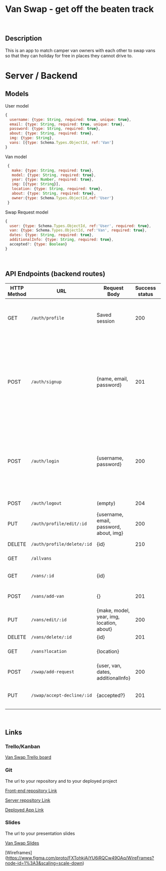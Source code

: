 # Van Swap - get off the beaten track

<br>

## Description

This is an app to match camper van owners with each other to swap vans so that they can holiday for free in places they cannot drive to.


# Server / Backend


## Models

User model

```javascript
{
  username: {type: String, required: true, unique: true},
  email: {type: String, required: true, unique: true},
  password: {type: String, required: true},
  about: {type: String, required: true},
  img: {type: String},
  vans: [{type: Schema.Types.ObjectId, ref:'Van']
}
```



Van model

```javascript
 {
   make: {type: String, required: true},
   model: {type: String, required: true},
   year: {type: Number, required: true},
   img: [{type: String}],
   location: {type: String, required: true},
   about: {type: String, required: true},
   owner:{type: Schema.Types.ObjectId,ref:'User'}
 }
```



Swap Request model

```javascript
{
  user: {type: Schema.Types.ObjectId, ref:'User', required: true},
  van: {type: Schema.Types.ObjectId, ref:'Van', required: true},
  dates: {type: String, required: true},
  additionalInfo: {type: String, required: true},
  accepted?: {type: Boolean}
}
```

<br>


## API Endpoints (backend routes)

| HTTP Method | URL                         | Request Body                 | Success status | Error Status | Description                                                  |
| ----------- | --------------------------- | ---------------------------- | -------------- | ------------ | ------------------------------------------------------------ |
| GET         | `/auth/profile    `           | Saved session                | 200            | 404          | Check if user is logged in and return profile page           |
| POST        | `/auth/signup`                | {name, email, password}      | 201            | 404          | Checks if fields not empty (422) and user not exists (409), then create user with encrypted password, and store user in session |
| POST        | `/auth/login`                 | {username, password}         | 200            | 401          | Checks if fields not empty (422), if user exists (404), and if password matches (404), then stores user in session |
| POST        | `/auth/logout`                | (empty)                      | 204            | 400          | Logs out the user  |
| PUT         | `/auth/profile/edit/:id`      | {username, email, password, about, img}|200   |400           | edit profile |
| DELETE      | `/auth/profile/delete/:id`    | {id}                         | 210            |400           | delete profile |
| GET         | `/allvans    `                |                              |                | 400          | Show all vans     |                                 
| GET         | `/vans/:id`                   | {id}                         |                |              | Show specific van     |                             
| POST        | `/vans/add-van`               | {}                           | 201            | 400          | Create and save a new van   |                       
| PUT         | `/vans/edit/:id`              | {make, model, year, img, location, about}| 200| 400          | edit van       |                                    
| DELETE      | `/vans/delete/:id`            | {id}                         | 201            | 400          | delete van      |                                   
| GET         | `/vans?location`              |  {location}                  |                | 400          | show vans filtered by location   |                                        
| POST        | `/swap/add-request`           | {user, van, dates, additionalInfo}| 200       | 404          | add swap request     |                                       
| PUT         | `/swap/accept-decline/:id`    | {accepted?}                  | 201            | 400          | accept or decline swap request   |                    

<br>


## Links

### Trello/Kanban

[Van Swap Trello board](https://trello.com/b/B24pd2i8/van-swap) 


### Git

The url to your repository and to your deployed project

[Front-end repository Link](https://github.com/lynn-w-b/van-swap-front-end)

[Server repository Link](https://github.com/lynn-w-b/van-swap-back-end)

[Deployed App Link](http://heroku.com)

### Slides

The url to your presentation slides

[Van Swap Slides](https://docs.google.com/presentation/d/1rz0FCZhx9SKnHqKoFFHeDqkVtWUyveraPv7WBL02TyA/edit?usp=sharing)

[Wireframes] (https://www.figma.com/proto/FXTohkjAiYU6iRQCw49OAq/WireFrames?node-id=1%3A3&scaling=scale-down)






